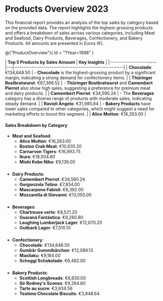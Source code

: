 # Products Overview 2023

This financial report provides an analysis of the top sales by category based on the provided data. The report highlights the highest-grossing products and offers a breakdown of sales across various categories, including Meat and Seafood, Dairy Products, Beverages, Confectionery, and Bakery Products. All amounts are presented in Euros (€).

@("ProductOverview"){ Id = "?Year=1998" }

| **Top 5 Products by Sales Amount**    | **Key Insights** |
|------------------------|---|--------------------------------------------------------|
|  **Chocolade**: €134,648.50           |       - **Chocolade** is the highest-grossing product by a significant margin, indicating a strong demand for confectionery items.         |
| **Thüringer Rostbratwurst**: €67,366.52       |      - **Thüringer Rostbratwurst** and **Camembert Pierrot** also show high sales, suggesting a preference for premium meat and dairy products.         |
| **Camembert Pierrot**: €34,590.24    |        - The **Beverages** category has a diverse range of products with moderate sales, indicating steady demand.         |
| **Ravioli Angelo**: €31,985.84   |       - **Bakery Products** have lower sales compared to other categories, which might suggest a need for marketing efforts to boost this segment.         |
| **Alice Mutton**: €16,263.00       |                      


#### **Sales Breakdown by Category**
- **Meat and Seafood**:
  - **Alice Mutton**: €16,263.00
  - **Boston Crab Meat**: €10,635.20
  - **Carnarvon Tigers**: €16,993.75
  - **Ikura**: €18,004.80
  - **Mishi Kobe Niku**: €9,136.00

###
- **Dairy Products**:
  - **Camembert Pierrot**: €34,590.24
  - **Gorgonzola Telino**: €7,834.00
  - **Mascarpone Fabioli**: €8,392.00
  - **Mozzarella di Giovanni**: €13,050.00

###
- **Beverages**:
  - **Chartreuse verte**: €8,521.20
  - **Guaraná Fantástica**: €9,280.80
  - **Laughing Lumberjack Lager**: €12,670.20
  - **Outback Lager**: €7,510.10
###

- **Confectionery**:
  - **Chocolade**: €134,648.50
  - **Gumbär Gummibärchen**: €12,089.13
  - **Maxilaku**: €9,184.00
  - **Schoggi Schokolade**: €6,482.00

###

- **Bakery Products**:
  - **Scottish Longbreads**: €6,830.00
  - **Sir Rodney's Scones**: €9,264.60
  - **Tarte au sucre**: €3,634.56
  - **Teatime Chocolate Biscuits**: €3,948.64

